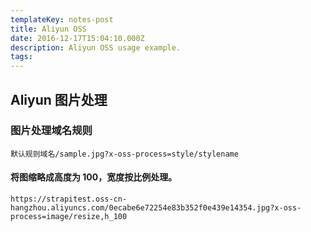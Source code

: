 ```yaml
---
templateKey: notes-post
title: Aliyun OSS
date: 2016-12-17T15:04:10.000Z
description: Aliyun OSS usage example.
tags:
---
```


## Aliyun 图片处理

### 图片处理域名规则
```
默认规则域名/sample.jpg?x-oss-process=style/stylename
```

#### 将图缩略成高度为 100，宽度按比例处理。
```
https://strapitest.oss-cn-hangzhou.aliyuncs.com/0ecabe6e72254e83b352f0e439e14354.jpg?x-oss-process=image/resize,h_100
```
